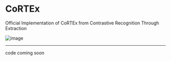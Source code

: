 # CoRTEx
Official Implementation of CoRTEx from Contrastive Recognition Through Extraction

![image](https://github.com/SethGA/CoRTEx/assets/97258004/64a28c86-6337-4c2f-80a0-a20bcb71b7eb)

---
code coming soon
